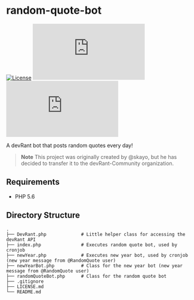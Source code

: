 # random-quote-bot

[![License](https://img.shields.io/github/license/mashape/apistatus.svg)](LICENSE.md)
[![Quotes](http://skayo.lima-city.de/Shields/devRantBot.php?type=quotes)](https://www.devrant.io/users/RandomQuote)
[![Score](http://skayo.lima-city.de/Shields/devRantBot.php?type=score)](https://www.devrant.io/users/RandomQuote)

A devRant bot that posts random quotes every day!

> **Note**
> This project was originally created by @skayo, but he has decided to transfer it to the devRant-Community organization.


## Requirements

- PHP 5.6


## Directory Structure

    .
    ├── DevRant.php             # Little helper class for accessing the devRant API
    ├── index.php               # Executes random quote bot, used by cronjob
    ├── newYear.php             # Executes new year bot, used by cronjob (new year message from @RandomQuote user)
    ├── newYearBot.php          # Class for the new year bot (new year message from @RandomQuote user)
    ├── randomQuoteBot.php      # Class for the random quote bot
    ├── .gitignore
    ├── LICENSE.md
    └── README.md
